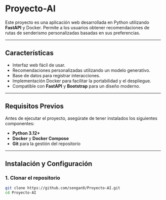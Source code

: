 # Proyecto-AI


Este proyecto es una aplicación web desarrollada en Python utilizando **FastAPI** y Docker. Permite a los usuarios obtener recomendaciones de rutas de senderismo personalizadas basadas en sus preferencias.

---

## Características

- Interfaz web fácil de usar.
- Recomendaciones personalizadas utilizando un modelo generativo.
- Base de datos para registrar interacciones.
- Implementación Docker para facilitar la portabilidad y el despliegue.
- Compatible con **FastAPI** y **Bootstrap** para un diseño moderno.

---

## Requisitos Previos

Antes de ejecutar el proyecto, asegúrate de tener instalados los siguientes componentes:

- **Python 3.12+**
- **Docker** y **Docker Compose**
- **Git** para la gestión del repositorio

---

## Instalación y Configuración

### 1. Clonar el repositorio
```bash
git clone https://github.com/sengan9/Proyecto-AI.git
cd Proyecto-AI
